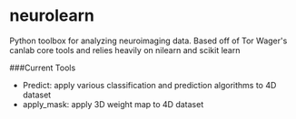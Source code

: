 neurolearn
==========
Python toolbox for analyzing neuroimaging data.  Based off of Tor Wager's canlab core tools and relies heavily on nilearn and scikit learn

###Current Tools
<ul>
<li>Predict: apply various classification and prediction algorithms to 4D dataset</li>
<li>apply_mask: apply 3D weight map to 4D dataset</li>
</ul>
